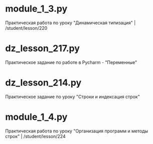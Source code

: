 # module_1_3.py
Практическая работа по уроку "Динамическая типизация" | /student/lesson/220

# dz_lesson_217.py
Практическое задание по работе в Pycharm - "Переменные"

# dz_lesson_214.py
Практическое задание по уроку "Строки и индексация строк"

# module_1_4.py
Практическая работа по уроку "Организация программ и методы строк"  | /student/lesson/224
